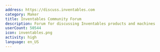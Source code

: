 ```yaml
---
address: https://discuss.inventables.com
category: Maker
title: Inventables Community Forum
description: Forum for discussing Inventables products and machines
userCount: 50544
icon: inventables.png
activity: high
language: en_US
---
```

